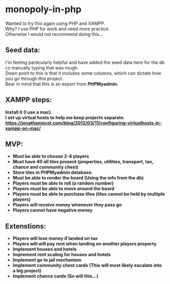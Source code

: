 # monopoly-in-php
Wanted to try this again using PHP and XAMPP.<br>
Why? I use PHP for work and need more practice.<br>
Otherwise I would not recommend doing this...
<br>

## Seed data:
I'm feeling particularly helpful and have added the seed data here for the db cz manually typing that was rough.<br>
Down point to this is that it includes some columns, which can dictate how you go through this project.<br>
Bear in mind that this is an export from <b>PHPMyadmin<b>.
<br>

## XAMPP steps:
Install it (I use a mac).<br>
I set up virtual hosts to help me keep projects separate.<br>
https://jonathannicol.com/blog/2012/03/11/configuring-virtualhosts-in-xampp-on-mac/
<br>

## MVP:

- Must be able to choose 2-4 players
- Must have 40 all tiles present (properties, utilities, transport, tax, chance and community chest)
- Store tiles in PHPMyadmin database.
- Must be able to render the board (Using the info from the db)
- Players must be able to roll (a random number) 
- Players must be able to move around the board
- Players must be able to purchase tiles (tiles cannot be held by multiple players)
- Players will receive money whenever they pass go
- Players cannot have negative money

## Extenstions:

- Players will lose money if landed on tax
- Players will will pay rent when landing on another players property
- Implement houses and hotels
- Imprement rent scaling for houses and hotels
- Implement go to jail mechanism
- Implement community chest cards (This will most likely escalate into a big project)
- Implement chance cards (So will this...)